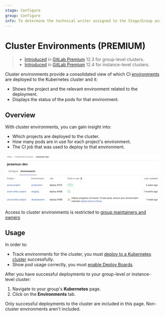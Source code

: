 ```yaml
---
stage: Configure
group: Configure
info: To determine the technical writer assigned to the Stage/Group associated with this page, see https://about.gitlab.com/handbook/engineering/ux/technical-writing/#assignments
---
```


# Cluster Environments **(PREMIUM)**

> - [Introduced](https://gitlab.com/gitlab-org/gitlab/-/issues/13392) in [GitLab Premium](https://about.gitlab.com/pricing/) 12.3 for group-level clusters.
> - [Introduced](https://gitlab.com/gitlab-org/gitlab/-/issues/14809) in [GitLab Premium](https://about.gitlab.com/pricing/) 12.4 for instance-level clusters.

Cluster environments provide a consolidated view of which CI [environments](../../ci/environments/index.md) are
deployed to the Kubernetes cluster and it:

- Shows the project and the relevant environment related to the deployment.
- Displays the status of the pods for that environment.

## Overview

With cluster environments, you can gain insight into:

- Which projects are deployed to the cluster.
- How many pods are in use for each project's environment.
- The CI job that was used to deploy to that environment.

![Cluster environments page](img/cluster_environments_table_v12_3.png)

Access to cluster environments is restricted to [group maintainers and
owners](../permissions.md#group-members-permissions)

## Usage

In order to:

- Track environments for the cluster, you must
  [deploy to a Kubernetes cluster](../project/clusters/index.md#deploying-to-a-kubernetes-cluster)
  successfully.
- Show pod usage correctly, you must
  [enable Deploy Boards](../project/deploy_boards.md#enabling-deploy-boards).

After you have successful deployments to your group-level or instance-level cluster:

1. Navigate to your group's **Kubernetes** page.
1. Click on the **Environments** tab.

Only successful deployments to the cluster are included in this page.
Non-cluster environments aren't included.

